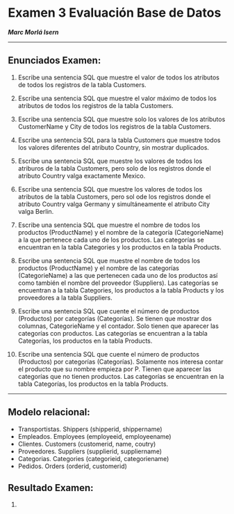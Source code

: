 # **Examen 3 Evaluación Base de Datos**
***Marc Morlá Isern***

----

## **Enunciados Examen:**

1. Escribe una sentencia SQL que muestre el valor de todos los atributos de todos los registros de la tabla Customers.

2. Escribe una sentencia SQL que muestre el valor máximo de todos los atributos de todos los registros de la tabla Customers.

3. Escribe una sentencia SQL que muestre solo los valores de los atributos CustomerName y City de todos los registros de la tabla Customers.

4. Escribe una sentencia SQL para la tabla Customers que muestre todos los valores diferentes del atributo Country, sin mostrar duplicados.

5. Escribe una sentencia SQL que muestre los valores de todos los atriburos de la tabla Customers, pero solo de los registros donde el atributo Country valga exactamente Mexico.

6. Escribe una sentencia SQL que muestre los valores de todos los atributos de la tabla Customers, pero sol ode los registros donde el atributo Country valga Germany y simultáneamente el atributo City valga Berlin.

7. Escribe una sentencia SQL que muestre el nombre de todos los productos (ProductName) y el nombre de la categoría (CategorieName) a la que pertenece cada uno de los productos. Las categorías se encuentran en la tabla Categories y los productos en la tabla Products.

8. Escribe una sentencia SQL que muestre el nombre de todos los productos (ProductName) y el nombre de las categorías (CategorieName) a las que pertenecen cada uno de los productos así como también el nombre del proveedor (Suppliers). Las categorías se encuentran a la tabla Categories, los productos a la tabla Products y los proveedores a la tabla Suppliers.

9. Escribe una sentencia SQL que cuente el número de productos (Productos) por categorías (Categorías). Se tienen que mostrar dos columnas, CategorieName y el contador. Solo tienen que aparecer las categorías con productos. Las categorías se encuentran a la tabla Categorías, los productos en la tabla Products.

10. Escribe una sentencia SQL que cuente el número de productos (Productos) por categorías (Categorías). Solamente nos interesa contar el producto que su nombre empieza por P. Tienen que aparecer las categorías que no tienen productos. Las categorías se encuentran en la tabla Categorías, los productos en la tabla Products.

---
## **Modelo relacional:**
- Transportistas. Shippers (shipperid, shippername)
- Empleados. Employees (employeeid, employeename)
- Clientes. Customers (customerid, name, coutry)
- Proveedores. Suppliers (supplierid, suppliername)
- Categorias. Categories (categorieid, categoriename)
- Pedidos. Orders (orderid, customerid)  


## **Resultado Examen:**

1. 

